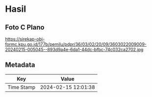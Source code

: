 # Hasil

## Foto C Plano

https://sirekap-obj-formc.kpu.go.id/177b/pemilu/pdpr/36/03/02/20/09/3603022009009-20240215-005045--893d9a4e-6da1-44dc-bfbc-74c032ca2702.jpg


## Metadata

| Key        | Value               |
| ---------- | ------------------- |
| Time Stamp | 2024-02-15 12:01:38 |



